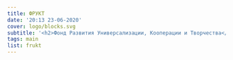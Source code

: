 ```yaml
---
title: ФРУКТ
date: '20:13 23-06-2020'
cover: logo/blocks.svg
subtitle: '<h2>Фонд Развития Универсализации, Кооперации и Творчества</h2> '
tags: main
list: frukt
---
```


